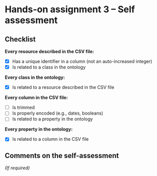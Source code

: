 # Hands-on assignment 3 – Self assessment

## Checklist

**Every resource described in the CSV file:**

- [x] Has a unique identifier in a column (not an auto-increased integer)
- [x] Is related to a class in the ontology

**Every class in the ontology:**

- [x] Is related to a resource described in the CSV file

**Every column in the CSV file:**

- [ ] Is trimmed
- [ ] Is properly encoded (e.g., dates, booleans)
- [ ] Is related to a property in the ontology

**Every property in the ontology:**

- [x] Is related to a column in the CSV file

## Comments on the self-assessment
_(If required)_
